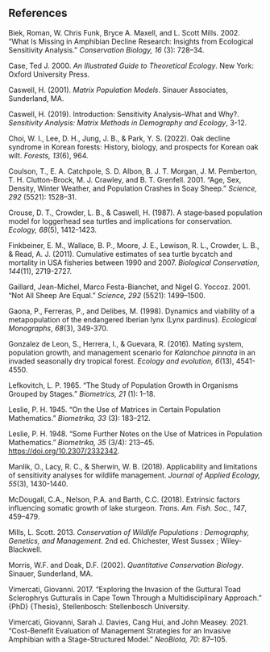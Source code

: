## References

Biek, Roman, W. Chris Funk, Bryce A. Maxell, and L. Scott Mills. 2002. “What Is Missing in Amphibian Decline Research: Insights from Ecological Sensitivity Analysis.” _Conservation Biology, 16_ (3): 728–34.

Case, Ted J. 2000. _An Illustrated Guide to Theoretical Ecology_. New York: Oxford University Press.

Caswell, H. (2001). *Matrix Population Models*. Sinauer Associates, Sunderland, MA.

Caswell, H. (2019). Introduction: Sensitivity Analysis–What and Why?. *Sensitivity Analysis: Matrix Methods in Demography and Ecology*, 3-12.

Choi, W. I., Lee, D. H., Jung, J. B., & Park, Y. S. (2022). Oak decline syndrome in Korean forests: History, biology, and prospects for Korean oak wilt. *Forests, 13*(6), 964.

Coulson, T., E. A. Catchpole, S. D. Albon, B. J. T. Morgan, J. M. Pemberton, T. H. Clutton-Brock, M. J. Crawley, and B. T. Grenfell. 2001. “Age, Sex, Density, Winter Weather, and Population Crashes in Soay Sheep.” _Science, 292_ (5521): 1528–31.

Crouse, D. T., Crowder, L. B., & Caswell, H. (1987). A stage‐based population model for loggerhead sea turtles and implications for conservation. *Ecology, 68*(5), 1412-1423.

Finkbeiner, E. M., Wallace, B. P., Moore, J. E., Lewison, R. L., Crowder, L. B., & Read, A. J. (2011). Cumulative estimates of sea turtle bycatch and mortality in USA fisheries between 1990 and 2007. *Biological Conservation, 144*(11), 2719-2727.

Gaillard, Jean-Michel, Marco Festa-Bianchet, and Nigel G. Yoccoz. 2001. “Not All Sheep Are Equal.” _Science, 292_ (5521): 1499–1500.

Gaona, P., Ferreras, P., and Delibes, M. (1998). Dynamics and viability of a metapopulation of the endangered Iberian lynx (Lynx pardinus). _Ecological Monographs_, _68_(3), 349-370.

Gonzalez de Leon, S., Herrera, I., & Guevara, R. (2016). Mating system, population growth, and management scenario for *Kalanchoe pinnata* in an invaded seasonally dry tropical forest. *Ecology and evolution, 6*(13), 4541-4550.

Lefkovitch, L. P. 1965. “The Study of Population Growth in Organisms Grouped by Stages.” _Biometrics, 21_ (1): 1–18.

Leslie, P. H. 1945. “On the Use of Matrices in Certain Population Mathematics.” _Biometrika, 33_ (3): 183–212.

Leslie, P. H. 1948. “Some Further Notes on the Use of Matrices in Population Mathematics.” _Biometrika, 35_ (3/4): 213–45. https://doi.org/10.2307/2332342.

Manlik, O., Lacy, R. C., & Sherwin, W. B. (2018). Applicability and limitations of sensitivity analyses for wildlife management. *Journal of Applied Ecology, 55*(3), 1430-1440.

McDougall, C.A., Nelson, P.A. and Barth, C.C. (2018). Extrinsic factors influencing somatic growth of lake sturgeon. _Trans. Am. Fish. Soc._, _147_, 459–479.

Mills, L. Scott. 2013. _Conservation of Wildlife Populations : Demography, Genetics, and Management_. 2nd ed. Chichester, West Sussex ; Wiley-Blackwell.

Morris, W.F. and Doak, D.F. (2002). _Quantitative Conservation Biology_. Sinauer, Sunderland, MA.

Vimercati, Giovanni. 2017. “Exploring the Invasion of the Guttural Toad Sclerophrys Gutturalis in Cape Town Through a Multidisciplinary Approach.” {PhD} {Thesis}, Stellenbosch: Stellenbosch University.

Vimercati, Giovanni, Sarah J. Davies, Cang Hui, and John Measey. 2021. “Cost-Benefit Evaluation of Management Strategies for an Invasive Amphibian with a Stage-Structured Model.” _NeoBiota, 70_: 87–105.
